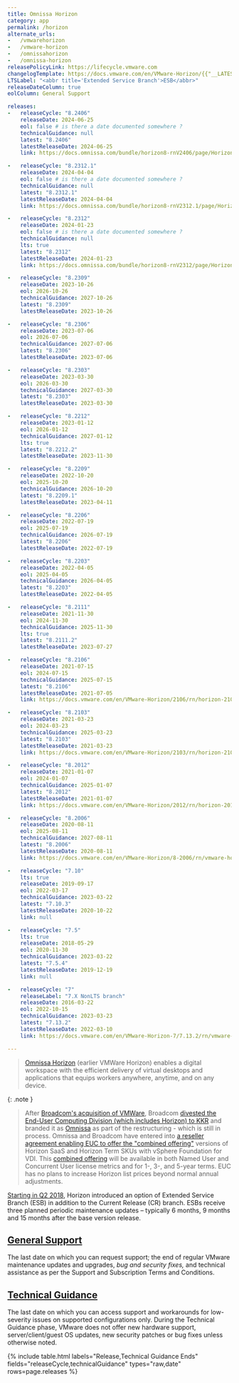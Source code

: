 ```yaml
---
title: Omnissa Horizon
category: app
permalink: /horizon
alternate_urls:
-   /vmwarehorizon
-   /vmware-horizon
-   /omnissahorizon
-   /omnissa-horizon
releasePolicyLink: https://lifecycle.vmware.com
changelogTemplate: https://docs.vmware.com/en/VMware-Horizon/{{"__LATEST__"|replace_first:'.','-'}}/rn/vmware-horizon-{{"__LATEST__"|replace_first:'.','-'|replace:'.',''}}-release-notes/index.html
LTSLabel: "<abbr title='Extended Service Branch'>ESB</abbr>"
releaseDateColumn: true
eolColumn: General Support

releases:
-   releaseCycle: "8.2406"
    releaseDate: 2024-06-25
    eol: false # is there a date documented somewhere ?
    technicalGuidance: null
    latest: "8.2406"
    latestReleaseDate: 2024-06-25
    link: https://docs.omnissa.com/bundle/horizon8-rnV2406/page/Horizon8-ReleaseNotes.html

-   releaseCycle: "8.2312.1"
    releaseDate: 2024-04-04
    eol: false # is there a date documented somewhere ?
    technicalGuidance: null
    latest: "8.2312.1"
    latestReleaseDate: 2024-04-04
    link: https://docs.omnissa.com/bundle/horizon8-rnV2312.1/page/Horizon8-ReleaseNotes.html

-   releaseCycle: "8.2312"
    releaseDate: 2024-01-23
    eol: false # is there a date documented somewhere ?
    technicalGuidance: null
    lts: true
    latest: "8.2312"
    latestReleaseDate: 2024-01-23
    link: https://docs.omnissa.com/bundle/horizon8-rnV2312/page/Horizon8-ReleaseNotes.html

-   releaseCycle: "8.2309"
    releaseDate: 2023-10-26
    eol: 2026-10-26
    technicalGuidance: 2027-10-26
    latest: "8.2309"
    latestReleaseDate: 2023-10-26

-   releaseCycle: "8.2306"
    releaseDate: 2023-07-06
    eol: 2026-07-06
    technicalGuidance: 2027-07-06
    latest: "8.2306"
    latestReleaseDate: 2023-07-06

-   releaseCycle: "8.2303"
    releaseDate: 2023-03-30
    eol: 2026-03-30
    technicalGuidance: 2027-03-30
    latest: "8.2303"
    latestReleaseDate: 2023-03-30

-   releaseCycle: "8.2212"
    releaseDate: 2023-01-12
    eol: 2026-01-12
    technicalGuidance: 2027-01-12
    lts: true
    latest: "8.2212.2"
    latestReleaseDate: 2023-11-30

-   releaseCycle: "8.2209"
    releaseDate: 2022-10-20
    eol: 2025-10-20
    technicalGuidance: 2026-10-20
    latest: "8.2209.1"
    latestReleaseDate: 2023-04-11

-   releaseCycle: "8.2206"
    releaseDate: 2022-07-19
    eol: 2025-07-19
    technicalGuidance: 2026-07-19
    latest: "8.2206"
    latestReleaseDate: 2022-07-19

-   releaseCycle: "8.2203"
    releaseDate: 2022-04-05
    eol: 2025-04-05
    technicalGuidance: 2026-04-05
    latest: "8.2203"
    latestReleaseDate: 2022-04-05

-   releaseCycle: "8.2111"
    releaseDate: 2021-11-30
    eol: 2024-11-30
    technicalGuidance: 2025-11-30
    lts: true
    latest: "8.2111.2"
    latestReleaseDate: 2023-07-27

-   releaseCycle: "8.2106"
    releaseDate: 2021-07-15
    eol: 2024-07-15
    technicalGuidance: 2025-07-15
    latest: "8.2106"
    latestReleaseDate: 2021-07-05
    link: https://docs.vmware.com/en/VMware-Horizon/2106/rn/horizon-2106-release-notes.html

-   releaseCycle: "8.2103"
    releaseDate: 2021-03-23
    eol: 2024-03-23
    technicalGuidance: 2025-03-23
    latest: "8.2103"
    latestReleaseDate: 2021-03-23
    link: https://docs.vmware.com/en/VMware-Horizon/2103/rn/horizon-2103-release-notes.html

-   releaseCycle: "8.2012"
    releaseDate: 2021-01-07
    eol: 2024-01-07
    technicalGuidance: 2025-01-07
    latest: "8.2012"
    latestReleaseDate: 2021-01-07
    link: https://docs.vmware.com/en/VMware-Horizon/2012/rn/horizon-2012-release-notes.html

-   releaseCycle: "8.2006"
    releaseDate: 2020-08-11
    eol: 2025-08-11
    technicalGuidance: 2027-08-11
    latest: "8.2006"
    latestReleaseDate: 2020-08-11
    link: https://docs.vmware.com/en/VMware-Horizon/8-2006/rn/vmware-horizon-8-2006-release-notes/index.html

-   releaseCycle: "7.10"
    lts: true
    releaseDate: 2019-09-17
    eol: 2022-03-17
    technicalGuidance: 2023-03-22
    latest: "7.10.3"
    latestReleaseDate: 2020-10-22
    link: null

-   releaseCycle: "7.5"
    lts: true
    releaseDate: 2018-05-29
    eol: 2020-11-30
    technicalGuidance: 2023-03-22
    latest: "7.5.4"
    latestReleaseDate: 2019-12-19
    link: null

-   releaseCycle: "7"
    releaseLabel: "7.X NonLTS branch"
    releaseDate: 2016-03-22
    eol: 2022-10-15
    technicalGuidance: 2023-03-23
    latest: "7.13.2"
    latestReleaseDate: 2022-03-10
    link: https://docs.vmware.com/en/VMware-Horizon-7/7.13.2/rn/vmware-horizon-7-7132-release-notes/index.html

---
```


> [Omnissa Horizon](https://www.omnissa.com/horizon-8/) (earlier VMWare Horizon) enables a digital workspace with
> the efficient delivery of virtual desktops and applications that equips workers anywhere,
> anytime, and on any device.

{: .note }
> After [Broadcom's acquisition of VMWare](https://investors.broadcom.com/news-releases/news-release-details/broadcom-completes-acquisition-vmware),
> Broadcom [divested the End-User Computing Division
> (which includes Horizon) to KKR](https://media.kkr.com/news-details/?news_id=48701629-ae4d-4d88-b1a9-90a438c6bf6c)
> and branded it as [Omnissa](https://www.omnissa.com/introducing-omnissa-the-former-vmware-end-user-computing-business/) as part of the restructuring - which is still in process.
> Omnissa and Broadcom have entered into [a reseller agreement enabling EUC to offer the "combined offering"](https://www.omnissa.com/setting-the-record-straight-euc-to-continue-to-offer-horizon-with-vsphere-and-vsan/)
> versions of Horizon SaaS and Horizon Term SKUs with vSphere Foundation for VDI. This
> [combined offering](https://kb.omnissa.com/s/article/14804) will be available
> in both Named User and Concurrent User license metrics and for 1-, 3-, and 5-year terms.
> EUC has no plans to increase Horizon list prices beyond normal annual adjustments.

[Starting in Q2 2018,](https://kb.vmware.com/s/article/52845) Horizon introduced an option of
Extended Service Branch (ESB) in addition to the Current Release (CR) branch.  ESBs receive three
planned periodic maintenance updates – typically 6 months, 9 months and 15 months after the base
version release.

## [General Support](https://lifecycle.vmware.com/)

The last date on which you can request support; the end of regular VMware maintenance updates and
upgrades, _bug and security fixes,_ and technical assistance as per the Support and Subscription
Terms and Conditions.

## [Technical Guidance](https://www.vmware.com/support/lifecycle-policies.html)

The last date on which you can access support and workarounds for low-severity issues on supported
configurations only. During the Technical Guidance phase, VMware does not offer new hardware
support, server/client/guest OS updates, new security patches or bug fixes unless otherwise noted.

{% include table.html
   labels="Release,Technical Guidance Ends"
   fields="releaseCycle,technicalGuidance"
   types="raw,date"
   rows=page.releases %}
